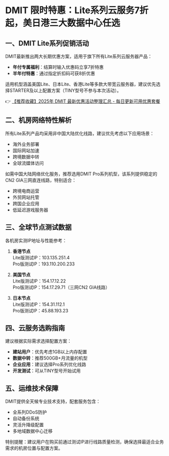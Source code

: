# DMIT 限时特惠：Lite系列云服务7折起，美日港三大数据中心任选

## 一、DMIT Lite系列促销活动
DMIT最新推出两大长期优惠方案，适用于旗下所有Lite系列云服务器产品：
- **年付专属福利**：结算时输入优惠码立享7折特惠
- **半年付特惠**：通过指定折扣码可获8折优惠

适用机型涵盖美国Lite、日本Lite、香港Lite等多款大带宽云服务器，建议优先选择STARTER及以上配置方案（TINY型号不参与本次活动）。

👉 [【推荐收藏】2025年 DMIT 最新优惠活动整理汇总 - 每日更新可用优惠套餐](https://bit.ly/dmit_coupon)

## 二、机房网络特性解析
所有Lite系列产品均采用非中国大陆优化线路，建议优先考虑以下应用场景：
- 海外业务部署
- 国际网站加速
- 跨境数据中转
- 全球流媒体访问

如需中国大陆网络优化服务，推荐选用DMIT Pro系列机型，该系列提供稳定的CN2 GIA三网直连线路，特别适合：
- 跨境电商运营
- 外贸网站托管
- 跨国企业应用
- 低延迟游戏服务器

## 三、全球节点测试数据
各机房实测IP地址与性能参考：

1. **香港节点**  
   Lite版测试IP：103.135.251.4  
   Pro版测试IP：193.110.200.233

2. **美国节点**  
   Lite版测试IP：154.17.12.22  
   Pro版测试IP：154.17.29.71（三网CN2 GIA线路）

3. **日本节点**  
   Lite版测试IP：154.31.112.1  
   Pro版测试IP：45.88.193.23

## 四、云服务选购指南
建议根据实际需求选择配置方案：
- **建站用户**：优先考虑1GB以上内存配置
- **数据中转**：推荐500GB+月流量的机型
- **企业应用**：建议选择Pro系列优化线路
- **开发测试**：可从TINY型号开始试用

## 五、运维技术保障
DMIT提供全天候专业技术支持，配套服务包含：
- 全系列DDoS防护
- 自动备份系统
- 灵活升降级配置
- 多地域数据中心迁移

特别提醒：建议用户在购买前通过测试IP进行线路质量检测，确保选择最适合业务需求的机房位置与配置方案。